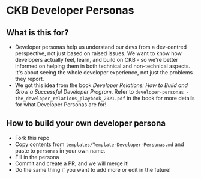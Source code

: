 # CKB Developer Personas

## What is this for?

- Developer personas help us understand our devs from a dev-centred perspective, not just based on raised issues. We want to know how developers actually feel, learn, and build on CKB - so we're better informed on helping them in both technical and non-technical aspects. It's about seeing the whole developer experience, not just the problems they report.
- We got this idea from the book *Developer Relations: How to Build and Grow a Successful Developer Program*. Refer to `developer-personas - the_developer_relations_playbook_2021.pdf` in the book for more details for what Developer Personas are for!

## How to build your own developer persona

- Fork this repo
- Copy contents from `templates/Template-Developer-Personas.md` and paste to `personas` in your own name.
- Fill in the persona
- Commit and create a PR, and we will merge it!
- Do the same thing if you want to add more or edit in the future!
